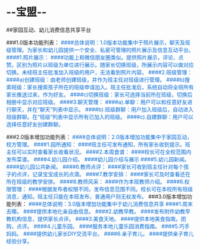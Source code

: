 # --宝盟--

##家园互动、幼儿消费信息共享平台

###1.0版本功能列表：
<font color="#0069d6">
####总体说明：1.0版本功能集中于照片展示，聊天及班级管理。为家长和幼儿园提供一个安全、私密可管理的照片展示及信息互动平台。
####1.照片展示：
####功能上和微信朋友圈类似。提供照片展示，评论、点赞。区别为照片以班级为单位进行展示。随家长切换班级，所展示内容可以做对应切换。未经班主任批准加入班级的用户，无法看到照片内容。
####2.班级管理：
####a)创建班级：由老师创建班级，并作为班主任对班级进行管理。
####b)搜索班级：家长搜索孩子所在的班级申请加入。班主任批准后，系统自动将全班所有家长推送过来，作为好友。
####c)切换班级：家长可选择当前所在班级，切换后相册中显示对应班级。
####3.聊天管理：
####a).单聊：用户可以和任意好友进行聊天，并在“聊天”列表中显示。
####b).班级群聊：用户加入班级后，自动进入班级群聊。在“班级”列表中显示所有已加入的班级。
####c).自建群聊：用户可以选择任意好友创建群聊。

</font>
###2.0版本增加功能列表：
<font color="#0069d6">
####总体说明：2.0版本增加功能集中于家园互动，校方管理。
####1.园所通知：
####班主任可发布通知，所有家长收到提示。班主任可以实时查看家长收看状况。
####2.本周食谱：
####校长可在全校范围内发布菜谱。
####4.幼儿园介绍。
####幼儿园介绍与展示
####5.幼儿园新闻。
####幼儿园公共新闻。
####6.教师点评：
####家长可收到班主任针对每个孩子的点评，记录宝宝成长的点滴。
####7.教学安排：
####家长可及时查看还在所在班级的教学安排。
####8.教师风采：
####作为本班教师介绍。
####6.权限管理：
####根据发布者权限不同，发布信息范围不同。校长可在本校所有班级消息，通知。班主任只能在本班发布，普通用户则无权发布。
</font>

</font>
###3.0版本增加功能列表：
<font color="#0069d6">
####总体说明：3.0版本增加功能集中于幼儿消费信息共享
####1.周末去哪。
####提供本地化亲自由信息。
####2.幼教早教。
####发布附件幼教早教机构信息，提供家长点评。
####3.美食天地。
####提供本地美食指南。团购，点评。
####4.儿童乐园。
####服务本地儿童乐园消费指南。
####5.巧手妈妈。
####提供幼儿家长DIY交流平台。
####6.亲子育儿。
####提供亲子育儿经验分享。
</font>
<BR/><BR/>




